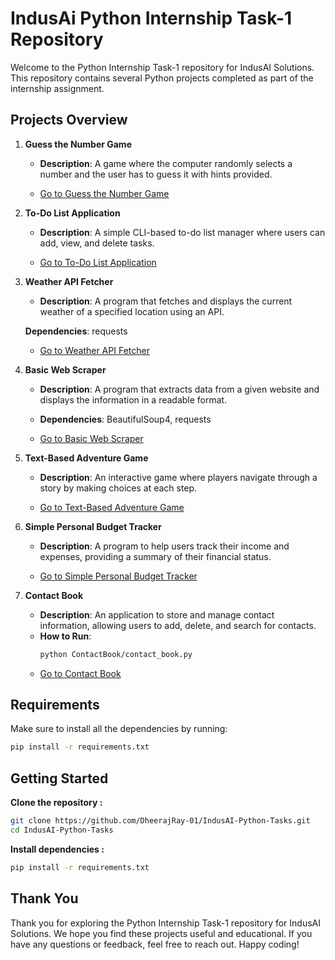 # IndusAi Python Internship Task-1 Repository

Welcome to the Python Internship Task-1 repository for IndusAI Solutions. This repository contains several Python projects completed as part of the internship assignment.

## Projects Overview

1. **Guess the Number Game**
   - **Description**: A game where the computer randomly selects a number and the user has to guess it with hints provided.

   - [Go to Guess the Number Game](./guessTheNumber)

2. **To-Do List Application**
   - **Description**: A simple CLI-based to-do list manager where users can add, view, and delete tasks.

   - [Go to To-Do List Application](./ToDo)

3. **Weather API Fetcher**
   - **Description**: A program that fetches and displays the current weather of a specified location using an API.

   **Dependencies**: requests
   - [Go to Weather API Fetcher](./WeatherAPI_Fetcher)

4. **Basic Web Scraper**
   - **Description**: A program that extracts data from a given website and displays the information in a readable format.

   - **Dependencies**: BeautifulSoup4, requests
   - [Go to Basic Web Scraper](./basicWebScraper)

5. **Text-Based Adventure Game**
   - **Description**: An interactive game where players navigate through a story by making choices at each step.

   - [Go to Text-Based Adventure Game](./Text-BasedAdventureGame)

6. **Simple Personal Budget Tracker**
   - **Description**: A program to help users track their income and expenses, providing a summary of their financial status.

   - [Go to Simple Personal Budget Tracker](./SimplePersonalBudgetTracker)

7. **Contact Book**
   - **Description**: An application to store and manage contact information, allowing users to add, delete, and search for contacts.
   - **How to Run**:
     ```bash
     python ContactBook/contact_book.py
     ```
   - [Go to Contact Book](./ContactBook)

## Requirements
Make sure to install all the dependencies by running:

```bash
pip install -r requirements.txt
```
## Getting Started
**Clone the repository :**
```bash
git clone https://github.com/DheerajRay-01/IndusAI-Python-Tasks.git
cd IndusAI-Python-Tasks
```
**Install dependencies :**
```bash
pip install -r requirements.txt
```

## Thank You

Thank you for exploring the Python Internship Task-1 repository for IndusAI Solutions. We hope you find these projects useful and educational. If you have any questions or feedback, feel free to reach out. Happy coding!
